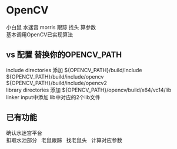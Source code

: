 # OpenCV
小白鼠 水迷宫 morris 跟踪 找头 算参数  
基本调用OpenCV已实现算法  

## vs 配置 替换你的OPENCV_PATH
include directories 添加 ${OPENCV_PATH}/build/include ${OPENCV_PATH}/build/include/opencv ${OPENCV_PATH}/build/include/opencv2  
library directories 添加 ${OPENCV_PATH}/opencv/build/x64/vc14/lib  
linker input中添加 lib中对应的2个lib文件  

## 已有功能
确认水迷宫平台  
扣取水池部分  
老鼠跟踪  
找老鼠头  
计算对应参数
